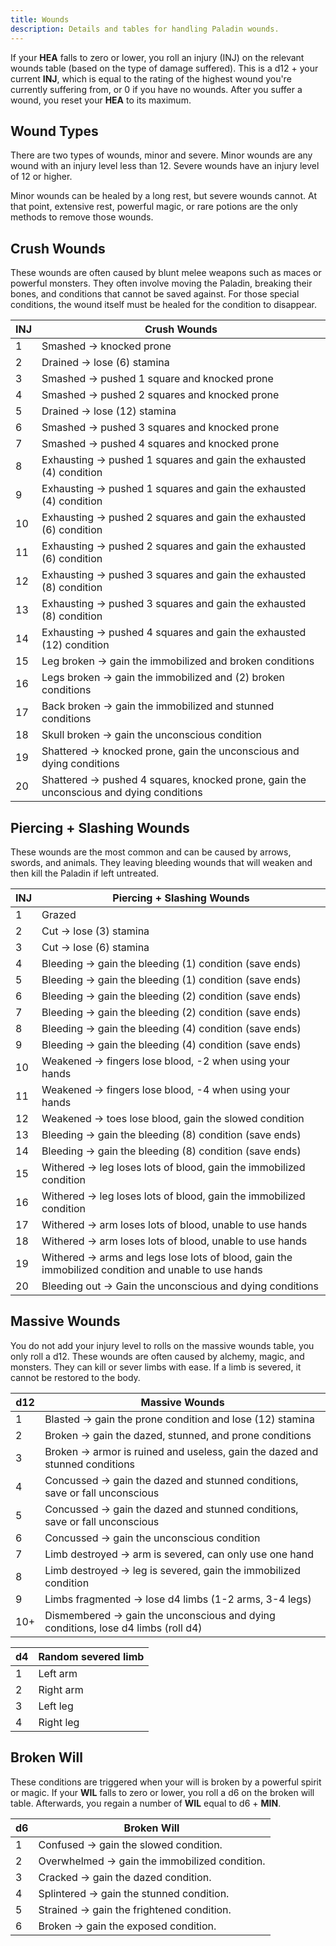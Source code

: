 ```yaml
---
title: Wounds
description: Details and tables for handling Paladin wounds.
---
```


If your **HEA** falls to zero or lower, you roll an injury (INJ) on the relevant wounds table (based on the type of damage suffered). This is a d12 + your current **INJ**, which is equal to the rating of the highest wound you're currently suffering from, or 0 if you have no wounds. After you suffer a wound, you reset your **HEA** to its maximum.

## Wound Types

There are two types of wounds, minor and severe. Minor wounds are any wound with an injury level less than 12. Severe wounds have an injury level of 12 or higher.

Minor wounds can be healed by a long rest, but severe wounds cannot. At that point, extensive rest, powerful magic, or rare potions are the only methods to remove those wounds.

## Crush Wounds

These wounds are often caused by blunt melee weapons such as maces or powerful monsters. They often involve moving the Paladin, breaking their bones, and conditions that cannot be saved against. For those special conditions, the wound itself must be healed for the condition to disappear.

| INJ | Crush Wounds                                                                           |
| --- | -------------------------------------------------------------------------------------- |
| 1   | Smashed → knocked prone                                                                |
| 2   | Drained → lose (6) stamina                                                             |
| 3   | Smashed → pushed 1 square and knocked prone                                            |
| 4   | Smashed → pushed 2 squares and knocked prone                                           |
| 5   | Drained → lose (12) stamina                                                            |
| 6   | Smashed → pushed 3 squares and knocked prone                                           |
| 7   | Smashed → pushed 4 squares and knocked prone                                           |
| 8   | Exhausting → pushed 1 squares and gain the exhausted (4) condition                     |
| 9   | Exhausting → pushed 1 squares and gain the exhausted (4) condition                     |
| 10  | Exhausting → pushed 2 squares and gain the exhausted (6) condition                     |
| 11  | Exhausting → pushed 2 squares and gain the exhausted (6) condition                     |
| 12  | Exhausting → pushed 3 squares and gain the exhausted (8) condition                     |
| 13  | Exhausting → pushed 3 squares and gain the exhausted (8) condition                     |
| 14  | Exhausting → pushed 4 squares and gain the exhausted (12) condition                    |
| 15  | Leg broken → gain the immobilized and broken conditions                                |
| 16  | Legs broken → gain the immobilized and (2) broken conditions                           |
| 17  | Back broken → gain the immobilized and stunned conditions                              |
| 18  | Skull broken → gain the unconscious condition                                          |
| 19  | Shattered → knocked prone, gain the unconscious and dying conditions                   |
| 20  | Shattered → pushed 4 squares, knocked prone, gain the unconscious and dying conditions |

## Piercing + Slashing Wounds

These wounds are the most common and can be caused by arrows, swords, and animals. They leaving bleeding wounds that will weaken and then kill the Paladin if left untreated.

| INJ | Piercing + Slashing Wounds                                                                          |
| --- | --------------------------------------------------------------------------------------------------- |
| 1   | Grazed                                                                                              |
| 2   | Cut → lose (3) stamina                                                                              |
| 3   | Cut → lose (6) stamina                                                                              |
| 4   | Bleeding → gain the bleeding (1) condition (save ends)                                              |
| 5   | Bleeding → gain the bleeding (1) condition (save ends)                                              |
| 6   | Bleeding → gain the bleeding (2) condition (save ends)                                              |
| 7   | Bleeding → gain the bleeding (2) condition (save ends)                                              |
| 8   | Bleeding → gain the bleeding (4) condition (save ends)                                              |
| 9   | Bleeding → gain the bleeding (4) condition (save ends)                                              |
| 10  | Weakened → fingers lose blood, -2 when using your hands                                             |
| 11  | Weakened → fingers lose blood, -4 when using your hands                                             |
| 12  | Weakened → toes lose blood, gain the slowed condition                                               |
| 13  | Bleeding → gain the bleeding (8) condition (save ends)                                              |
| 14  | Bleeding → gain the bleeding (8) condition (save ends)                                              |
| 15  | Withered → leg loses lots of blood, gain the immobilized condition                                  |
| 16  | Withered → leg loses lots of blood, gain the immobilized condition                                  |
| 17  | Withered → arm loses lots of blood, unable to use hands                                             |
| 18  | Withered → arm loses lots of blood, unable to use hands                                             |
| 19  | Withered → arms and legs lose lots of blood, gain the immobilized condition and unable to use hands |
| 20  | Bleeding out → Gain the unconscious and dying conditions                                            |

## Massive Wounds

You do not add your injury level to rolls on the massive wounds table, you only roll a d12. These wounds are often caused by alchemy, magic, and monsters. They can kill or sever limbs with ease. If a limb is severed, it cannot be restored to the body.

| d12 | Massive Wounds                                                                   |
| --- | -------------------------------------------------------------------------------- |
| 1   | Blasted → gain the prone condition and lose (12) stamina                         |
| 2   | Broken → gain the dazed, stunned, and prone conditions                           |
| 3   | Broken → armor is ruined and useless, gain the dazed and stunned conditions      |
| 4   | Concussed → gain the dazed and stunned conditions, save or fall unconscious      |
| 5   | Concussed → gain the dazed and stunned conditions, save or fall unconscious      |
| 6   | Concussed → gain the unconscious condition                                       |
| 7   | Limb destroyed → arm is severed, can only use one hand                           |
| 8   | Limb destroyed → leg is severed, gain the immobilized condition                  |
| 9   | Limbs fragmented → lose d4 limbs (1-2 arms, 3-4 legs)                            |
| 10+ | Dismembered → gain the unconscious and dying conditions, lose d4 limbs (roll d4) |

| d4  | Random severed limb |
| --- | ------------------- |
| 1   | Left arm            |
| 2   | Right arm           |
| 3   | Left leg            |
| 4   | Right leg           |

## Broken Will

These conditions are triggered when your will is broken by a powerful spirit or magic. If your **WIL** falls to zero or lower, you roll a d6 on the broken will table. Afterwards, you regain a number of **WIL** equal to d6 + **MIN**.

| d6  | Broken Will                                   |
| --- | --------------------------------------------- |
| 1   | Confused → gain the slowed condition.         |
| 2   | Overwhelmed → gain the immobilized condition. |
| 3   | Cracked → gain the dazed condition.           |
| 4   | Splintered → gain the stunned condition.      |
| 5   | Strained → gain the frightened condition.     |
| 6   | Broken → gain the exposed condition.          |

